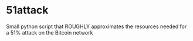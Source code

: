 # 51attack
Small python script that ROUGHLY approximates the resources needed for a 51% attack on the Bitcoin network
